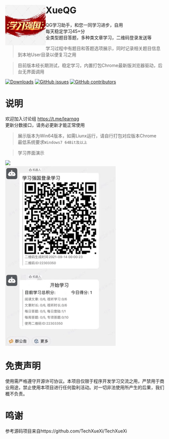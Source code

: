 <div>
  <img width="128" height="128" align="left" src="./img/Icon.png" alt="XueQG"/>
  <h1>XueQG</h1>
  <p>QG学习助手，和您一同学习进步，自用<br> 每天稳定学习45+分<br> 全类型题目答题，多种类文章学习，二维码登录发送等</p>
</div>

> 学习过程中有题目和答题选项展示，同时记录相关题目信息到本地User目录以便复习之用

> 目前版本经长期测试，稳定学习，内置打包Chrome最新版浏览器驱动，后台无界面调用

[![Downloads](https://img.shields.io/github/downloads/imkenf/XueQG/total.svg?style=flat-square&color=0f6adb)](https://github.com/imkenf/XueQG/releases/latest)
[![GitHub issues](https://img.shields.io/github/issues/imkenf/XueQG?style=flat-square&color=0f6adb)](https://github.com/imkenf/XueQG/issues)
[![GitHub contributors](https://img.shields.io/github/contributors/imkenf/XueQG?style=flat-square&color=0f6adb)](https://github.com/imkenf/XueQG/graphs/contributors)


# 说明
欢迎加入讨论组
https://t.me/learnqg
<br>
更新分数接口，请务必更新才能正常使用

> 展示版本为Win64版本，如需Liunx运行，请自行打包对应版本Chrome
<br>最低系统要求`Windows7 64Bit及以上`

> 学习界面演示

<img src="https://raw.githubusercontent.com/imkenf/Xue/main/0001.jpg" width="65%">
<br>
<img src="./img/DD1.png">

# 免责声明
使用需严格遵守开源许可协议。本项目仅限于程序开发学习交流之用，严禁用于商业用途，禁止使用本项目进行任何盈利活动。对一切非法使用所产生的后果，我们概不负责。

# 鸣谢
参考源码项目来自https://github.com/TechXueXi/TechXueXi
